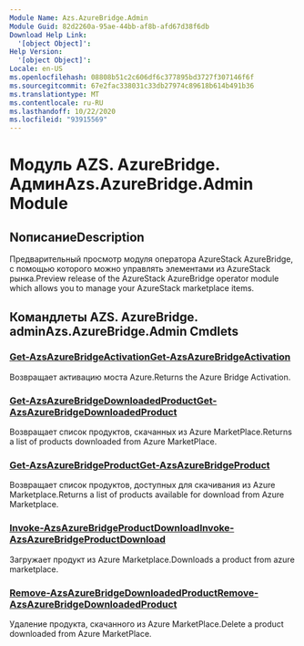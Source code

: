 ```yaml
---
Module Name: Azs.AzureBridge.Admin
Module Guid: 82d2260a-95ae-44bb-af8b-afd67d38f6db
Download Help Link:
  '[object Object]': 
Help Version:
  '[object Object]': 
Locale: en-US
ms.openlocfilehash: 08808b51c2c606df6c377895bd3727f307146f6f
ms.sourcegitcommit: 67e2fac338031c33db27974c89618b614b491b36
ms.translationtype: MT
ms.contentlocale: ru-RU
ms.lasthandoff: 10/22/2020
ms.locfileid: "93915569"
---
```

# <span data-ttu-id="45e2d-101">Модуль AZS. AzureBridge. Админ</span><span class="sxs-lookup"><span data-stu-id="45e2d-101">Azs.AzureBridge.Admin Module</span></span>
## <span data-ttu-id="45e2d-102">Nописание</span><span class="sxs-lookup"><span data-stu-id="45e2d-102">Description</span></span>
<span data-ttu-id="45e2d-103">Предварительный просмотр модуля оператора AzureStack AzureBridge, с помощью которого можно управлять элементами из AzureStack рынка.</span><span class="sxs-lookup"><span data-stu-id="45e2d-103">Preview release of the AzureStack AzureBridge operator module which allows you to manage your AzureStack marketplace items.</span></span>

## <span data-ttu-id="45e2d-104">Командлеты AZS. AzureBridge. admin</span><span class="sxs-lookup"><span data-stu-id="45e2d-104">Azs.AzureBridge.Admin Cmdlets</span></span>
### [<span data-ttu-id="45e2d-105">Get-AzsAzureBridgeActivation</span><span class="sxs-lookup"><span data-stu-id="45e2d-105">Get-AzsAzureBridgeActivation</span></span>](Get-AzsAzureBridgeActivation.md)
<span data-ttu-id="45e2d-106">Возвращает активацию моста Azure.</span><span class="sxs-lookup"><span data-stu-id="45e2d-106">Returns the Azure Bridge Activation.</span></span>

### [<span data-ttu-id="45e2d-107">Get-AzsAzureBridgeDownloadedProduct</span><span class="sxs-lookup"><span data-stu-id="45e2d-107">Get-AzsAzureBridgeDownloadedProduct</span></span>](Get-AzsAzureBridgeDownloadedProduct.md)
<span data-ttu-id="45e2d-108">Возвращает список продуктов, скачанных из Azure MarketPlace.</span><span class="sxs-lookup"><span data-stu-id="45e2d-108">Returns a list of products downloaded from Azure MarketPlace.</span></span>

### [<span data-ttu-id="45e2d-109">Get-AzsAzureBridgeProduct</span><span class="sxs-lookup"><span data-stu-id="45e2d-109">Get-AzsAzureBridgeProduct</span></span>](Get-AzsAzureBridgeProduct.md)
<span data-ttu-id="45e2d-110">Возвращает список продуктов, доступных для скачивания из Azure Marketplace.</span><span class="sxs-lookup"><span data-stu-id="45e2d-110">Returns a list of products available for download from Azure Marketplace.</span></span>

### [<span data-ttu-id="45e2d-111">Invoke-AzsAzureBridgeProductDownload</span><span class="sxs-lookup"><span data-stu-id="45e2d-111">Invoke-AzsAzureBridgeProductDownload</span></span>](Invoke-AzsAzureBridgeProductDownload.md)
<span data-ttu-id="45e2d-112">Загружает продукт из Azure Marketplace.</span><span class="sxs-lookup"><span data-stu-id="45e2d-112">Downloads a product from azure marketplace.</span></span>

### [<span data-ttu-id="45e2d-113">Remove-AzsAzureBridgeDownloadedProduct</span><span class="sxs-lookup"><span data-stu-id="45e2d-113">Remove-AzsAzureBridgeDownloadedProduct</span></span>](Remove-AzsAzureBridgeDownloadedProduct.md)
<span data-ttu-id="45e2d-114">Удаление продукта, скачанного из Azure MarketPlace.</span><span class="sxs-lookup"><span data-stu-id="45e2d-114">Delete a product downloaded from Azure MarketPlace.</span></span>

